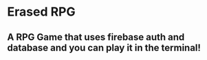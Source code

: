 # Erased RPG

## A RPG Game that uses firebase auth and database and you can play it in the terminal!